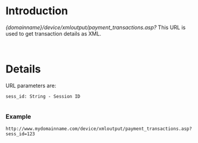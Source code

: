 # Introduction #

_{domainname}/device/xmloutput/payment\_transactions.asp?_
This URL is used to get transaction details as XML.

<br>

<h1>Details</h1>

URL parameters are:<br>
<pre><code>sess_id: String - Session ID<br>
</code></pre>

<h3>Example</h3>
<pre><code>http://www.mydomainname.com/device/xmloutput/payment_transactions.asp?sess_id=123<br>
</code></pre>
